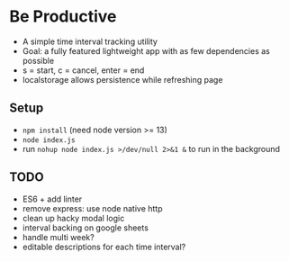 # Be Productive
- A simple time interval tracking utility
- Goal: a fully featured lightweight app with as few dependencies as possible
- s = start, c = cancel, enter = end
- localstorage allows persistence while refreshing page

## Setup
- `npm install` (need node version >= 13)
- `node index.js`
- run `nohup node index.js >/dev/null 2>&1 &` to run in the background

## TODO
- ES6 + add linter
- remove express: use node native http
- clean up hacky modal logic
- interval backing on google sheets
- handle multi week?
- editable descriptions for each time interval?
